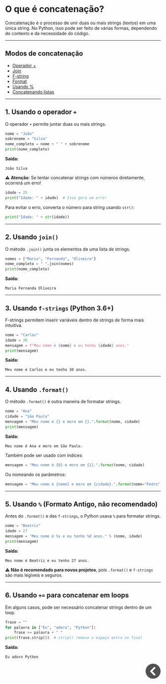 # O que é concatenação?  
Concatenação é o processo de unir duas ou mais strings (textos) em uma única string. No Python, isso pode ser feito de várias formas, dependendo do contexto e da necessidade do código.  

---
## Modos de concatenação

- [Operador +](#1-usando-o-operador-)
- [Join](#2-usando-join)
- [F-string](#3-usando-f-strings-python-36)
- [Format](#4-usando-format)
- [Usando %](#5-usando--formato-antigo-não-recomendado)
- [Concatenando listas](#6-usando--para-concatenar-em-loops)

---

## 1. Usando o operador `+`  
O operador `+` permite juntar duas ou mais strings.  

```python
nome = "João"
sobrenome = "Silva"
nome_completo = nome + " " + sobrenome
print(nome_completo)
```
**Saída:**  
```
João Silva
```
⚠️ **Atenção**: Se tentar concatenar strings com números diretamente, ocorrerá um erro!  

```python
idade = 25
print("Idade: " + idade)  # Isso gera um erro!
```
Para evitar o erro, converta o número para string usando `str()`:

```python
print("Idade: " + str(idade))
```
---

## 2. Usando `join()`  
O método `.join()` junta os elementos de uma lista de strings.  

```python
nomes = ["Maria", "Fernanda", "Oliveira"]
nome_completo = " ".join(nomes)
print(nome_completo)
```
**Saída:**  
```
Maria Fernanda Oliveira
```
---

## 3. Usando `f-strings` (Python 3.6+)  
F-strings permitem inserir variáveis dentro de strings de forma mais intuitiva.  

```python
nome = "Carlos"
idade = 30
mensagem = f"Meu nome é {nome} e eu tenho {idade} anos."
print(mensagem)
```
**Saída:**  
```
Meu nome é Carlos e eu tenho 30 anos.
```
---

## 4. Usando `.format()`  
O método `.format()` é outra maneira de formatar strings.  

```python
nome = "Ana"
cidade = "São Paulo"
mensagem = "Meu nome é {} e moro em {}.".format(nome, cidade)
print(mensagem)
```
**Saída:**  
```
Meu nome é Ana e moro em São Paulo.
```
Também pode ser usado com índices:  

```python
mensagem = "Meu nome é {0} e moro em {1}.".format(nome, cidade)
```
Ou nomeando os parâmetros:  

```python
mensagem = "Meu nome é {nome} e moro em {cidade}.".format(nome="Pedro", cidade="Curitiba")
```
---

## 5. Usando `%` (Formato Antigo, não recomendado)  
Antes do `.format()` e das `f-strings`, o Python usava `%` para formatar strings.  

```python
nome = "Beatriz"
idade = 27
mensagem = "Meu nome é %s e eu tenho %d anos." % (nome, idade)
print(mensagem)
```
**Saída:**  
```
Meu nome é Beatriz e eu tenho 27 anos.
```
⚠️ **Não é recomendado para novos projetos**, pois `.format()` e `f-strings` são mais legíveis e seguros.

---

## 6. Usando `+=` para concatenar em loops
Em alguns casos, pode ser necessário concatenar strings dentro de um loop.  

```python
frase = ""
for palavra in ["Eu", "adoro", "Python"]:
    frase += palavra + " "
print(frase.strip())  # strip() remove o espaço extra no final
```
**Saída:**  
```
Eu adoro Python
```

<div style="text-align: right">

[![voltar](../imagens/icons/icons8-voltar-50.png)](./python.md)

</div>